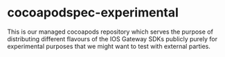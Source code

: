 # cocoapodspec-experimental
This is our managed cocoapods repository which serves the purpose of distributing different flavours of the IOS Gateway SDKs publicly purely for experimental purposes that we might want to test with external parties.
